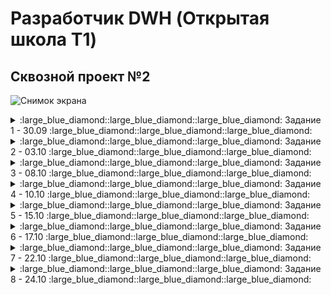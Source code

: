 # Разработчик DWH (Открытая школа Т1)

## Сквозной проект №2
![Снимок экрана](https://github.com/user-attachments/assets/709c8a8f-58d7-4b23-af03-d782bb9f5b9b)

<details>
<summary>:large_blue_diamond::large_blue_diamond::large_blue_diamond: Задание 1 - 30.09 :large_blue_diamond::large_blue_diamond::large_blue_diamond:</summary>

<details>
<summary>Практическое задание</summary>

  ![Снимок экрана 2024-09-30 172943](https://github.com/user-attachments/assets/a4b25435-41e3-4a2e-abf7-af63afbfcc36)

  | Архитектурный подход | Плюсы                                             | Минусы                                           | Критерии для выбора                             |
|----------------------|--------------------------------------------------|-------------------------------------------------|-------------------------------------------------|
| **DWH** | - Высокая производительность запросов <br> - Структурированные данные <br> - Поддержка аналитики и отчетности | - Высокие затраты на хранение <br> - Длительная настройка <br> - Жесткие схемы | - Нужен централизованный доступ к структурированным данным <br> - Сложные аналитические запросы |
| **Data Lake**        | - Гибкость в хранении как структурированных, так и неструктурированных данных <br> - Низкая стоимость хранения | - Управление качеством данных сложно <br> - Потенциальные проблемы с безопасностью <br> - Меньше оптимизации для аналитики | - Большие объемы неструктурированных данных <br> - Необходимость в быстром доступе к данным |
| **Lake House**       | - Комбинация подходов Data Lake и DWH <br> - Поддержка как аналитических, так и транзакционных запросов <br> - Упрощенное управление данными | - Сложность в реализации <br> - Высокие требования к ресурсам | - Нужен баланс между структурированными и неструктурированными данными <br> - Необходимость в гибком хранилище |
| **Data Mesh**        | - Децентрализация данных <br> - Командная ответственность за данные <br> - Легче интегрировать с микросервисной архитектурой | - Требует изменения культуры работы с данными <br> - Сложность в обеспечении согласованности данных | - Необходимость гибкости и быстрой адаптации <br> - Уровень зрелости команды и инфраструктуры |

</details>

<details>
<summary>Сквозное задание</summary>

![Снимок экрана](https://github.com/user-attachments/assets/94cd1d31-e909-44d7-8a00-579a4081fe6b)

## Тип хранилища
Поскольку необходимо реализовать локальное хранилище для аналитических и балансовых счетов, которое будет обновляться несколько раз в день, оптимальным выбором является операционное хранилище данных (ODS). Оно позволяет интегрировать данные из разных источников и обрабатывать их в реальном времени, что соответствует требованиям по частому обновлению информации.
## Количество слоев
Для данной задачи подойдет архитектура с тремя слоями:

- Первый слой (Staging/Storage Layer): Здесь данные собираются, обрабатываются и нормализуются. Это служит для глубокого анализа и долгосрочного хранения.
- Второй слой (Presentation Layer): На этом уровне создаются бизнес-витрины данных с агрегированными показателями для пользователей.

Такое разделение слоев позволяет эффективно управлять, хранить и предоставлять доступ к данным, соответствуя современным требованиям к организациям хранилищ данных. 
</details>
</details>

<details>
<summary>:large_blue_diamond::large_blue_diamond::large_blue_diamond: Задание 2 - 03.10 :large_blue_diamond::large_blue_diamond::large_blue_diamond:</summary>

  <details>
<summary>Практическое задание</summary>

![image](https://github.com/user-attachments/assets/feb7213e-038f-4eda-999a-c9b296817b59)

### Таблицы в схеме arenadata_toolkit

| Наименование          | Содержание                                                                                                          | Применение                                                  |
|-----------------------|---------------------------------------------------------------------------------------------------------------------|-------------------------------------------------------------|
| `daily_operation`     | Информация об автоматических операциях VACUUM и ANALYZE, проводимых над таблицами базы данных по расписанию  | Анализ и оптимизация процесса хранения данных, обеспечивая регулярное обслуживание таблиц |
| `db_files_current`    | Текущая информация о файлах базы данных на всех сегментах кластера, связываемая с таблицами, индексами и другими объектами базы данных, актуальная на момент последнего запуска скрипта collect_table_stats | Помогает в мониторинге и отладке системы, предоставляя актуальные данные о файловой структуре БД  |
| `db_files_history`    | Хранит историю изменений файлов БД на всех сегментах кластера с привязкой к таблицам, индексам и другим объектам БД (при возможности определения таких связей) |  Наблюдение за изменением использования дискового пространства во времени, что важно для анализа роста и распределения данных   |
| `operation_exclude`   | Информация о схемах базы данных, к которым не применяются операции VACUUM и ANALYZE при запуске соответствующих скриптов | Управление и мониторинг использования ресурсов, позволяя исключать ненужные операции для определённых схем |


### Представлений в arenadata_toolkit не найдено!!!

### Представления в схеме gp_toolkit

| Наименование                             | Содержимое                                                             | Применение                                                  |
|------------------------------------------|------------------------------------------------------------------------|-------------------------------------------------------------|
| `_gp_fullname`                           | Полные имена объектов базы данных                                      | Используется для ссылки на объекты с полными именами        |
| `_gp_is_append_only`                     | Проверка, является ли таблица дополнением только                       | Для оптимизации вставки данных                              |
| `_gp_number_of_segments`                 | Сегментарная информация таблиц                                         | Для анализа распределения данных                            |
| `_gp_user_data_tables`                   | Информация о пользовательских таблицах                                 | Управление и учет пользовательских данных                   |
| `_gp_user_data_tables_readable`          | Читаемые пользовательские таблицы                                      | Для анализа читаемых таблиц                                 |
| `_gp_user_namespaces`                    | Пространства имен пользователей                                        | Для управления пространствами имен                          |
| `_gp_user_tables`                        | Таблицы пользователей                                                  | Учет пользовательских таблиц                                |
| `gp_bloat_diag`                          | Диагностика раздувания таблиц                                          | Анализ и оптимизация хранения данных                        |
| `gp_bloat_expected_pages`                | Ожидаемые страницы раздувания                                          | Для выявления возможного раздувания                         |
| `gp_locks_on_relation`                   | Блокировки на отношениях                                               | Управление блокировками и конкурентным доступом             |
| `gp_locks_on_resqueue`                   | Блокировки на очередях ресурсов                                        | Мониторинг использования ресурсов                           |
| `gp_log_command_timings`                 | Временные метки выполнения команд                                      | Анализ производительности команд                            |
| `gp_log_database`                        | Логи базы данных                                                       | Общий мониторинг и отладка системы                          |
| `gp_log_master_concise`                  | Краткие логи от мастера                                                | Быстрая диагностика проблем                                 |
| `gp_log_system`                          | Системные логи                                                         | Помогает в отладке и мониторинге системы                    |
| `gp_param_settings_seg_value_diffs`      | Различия в параметрах сегментов                                        | Анализ конфигурации сегментов                               |
| `gp_pgdatabase_invalid`                  | Неверные записи в базе данных                                          | Обнаружение и исправление аномалий                          |
| `gp_resgroup_config`                     | Конфигурация групп ресурсов                                            | Управление ресурсными группами                              |
| `gp_resgroup_status`                     | Статус групп ресурсов                                                  | Мониторинг использования ресурсов                           |
| `gp_resgroup_status_per_host`            | Статус групп ресурсов по хостам                                        | Детальный мониторинг по хостам                              |
| `gp_resgroup_status_per_segment`         | Статус групп ресурсов по сегментам                                     | Детальный мониторинг по сегментам                           |
| `gp_resq_activity`                       | Активность очередей ресурсов                                           | Управление и мониторинг использования ресурсов              |
| `gp_resq_activity_by_queue`              | Активность распределена по очередям                                    | Анализ различных очередей                                   |
| `gp_resq_priority_backend`               | Приоритеты бекенда                                                     | Оптимизация использования бекенд ресурсов                   |
| `gp_resq_priority_statement`             | Приоритеты заявлений                                                   | Оптимизация выполнения заявлений                            |
| `gp_role`                                | Информация о ролях                                                     | Управление и контроль доступа                               |
| `gp_resqueue_status`                     | Статус очередей ресурсов                                               | Мониторинг и оптимизация использования ресурсов             |
| `gp_roles_assigned`                      | Назначенные роли в системе                                             | Управление и контроль ролей пользователей                   |
| `gp_size_of_all_table_indexes`           | Общий размер индексов всех таблиц                                      | Анализ потребления пространства индексами                   |
| `gp_size_of_database`                    | Размер базы данных                                                     | Наблюдение за использованием дискового пространства         |
| `gp_size_of_index`                       | Размер конкретного индекса                                             | Оптимизация дизайна индексов                                |
| `gp_size_of_partition_and_indexes_disk`  | Размер разделов и индексов на диске                                    | Управление дисковым пространством                           |
| `gp_size_of_schema_disk`                 | Размер схем на диске                                                   | Оптимизация использования схем                              |
| `gp_size_of_table_and_indexes_disk`      | Размер таблиц и их индексов на диске                                   | Полный учет потребления пространства                        |
| `gp_size_of_table_and_indexes_licensing` | Лицензионная информация о размере таблиц и индексов                    | Анализ соответствия лицензии использования ресурсов         |
| `gp_size_of_table_disk`                  | Размер таблицы на диске                                                | Оптимизация хранения данных                                 |
| `gp_size_of_table_uncompressed`          | Неражатый размер таблицы                                               | Анализ эффективности сжатия данных                          |
| `gp_skew_coefficients`                   | Коэффициенты неравномерности распределения данных                      | Анализ и оптимизация распределения данных на сегментах      |
| `gp_skew_idle_fractions`                 | Пропорции простаивания при несбалансированности                        | Оптимизация производительности                              |
| `gp_stats_missing`                       | Отсутствующие статистические данные                                    | Выявление и исправление статистических аномалий             |
| `gp_table_indexes`                       | Индексы таблиц                                                         | Управление и оптимизация индексов                           |
| `gp_workfile_entries`                    | Записи рабочих файлов                                                  | Управление временными файлами в процессе выполнения запросов|
| `gp_workfile_mgr_used_diskspace`         | Использование дискового пространства менеджером рабочих файлов         | Контроль за временным дисковым пространством                |
| `gp_workfile_usage_per_query`            | Использование рабочих файлов по запросам                               | Анализ потребления ресурсов заданными запросами             |
| `gp_workfile_usage_per_segment`          | Использование рабочих файлов по сегментам                              | Детальный мониторинг использования рабочих файлов           |

  </details>
</details>

<details>
<summary>:large_blue_diamond::large_blue_diamond::large_blue_diamond: Задание 3 - 08.10 :large_blue_diamond::large_blue_diamond::large_blue_diamond:</summary>

  <details>
<summary>Практическое задание R3.1</summary>

![image](https://github.com/user-attachments/assets/53e12351-4371-4895-9d76-6e56a46e30bc)


  
  </details>
    <details>
<summary>Практическое задание R3.2</summary>

![image](https://github.com/user-attachments/assets/ce8b3331-cc9c-4873-9469-fed3b715e53c)

| Индекс        | Назначение                                                                                     | Работа                                                                                      | Особенности                                                                                  |
|---------------|------------------------------------------------------------------------------------------------|--------------------------------------------------------------------------------------------|----------------------------------------------------------------------------------------------|
| **B-tree**    | Универсальный индекс для большинства типов данных и операций                                   | Быстрая сортировка и поиск благодаря структуре, напоминающей бинарное дерево               | - Автоматически создается для уникальных и первичных ключей;<br> - хорош для диапазонных запросов    |
| **Hash**      | Оптимизирован для операций равенства                                                           | Использует хеш-таблицы для быстрого доступа по ключу                                       | - Не поддерживает уникальные индексы;<br> - рекомендуется для равенства;<br> - поддерживает WAL            |
| **GiST**      | Индексация данных, где порядок и сравнение не являются основными                               | Позволяет использовать специализированные операторы                                        | - Поддерживает различные операции;<br> - отлично подходит для полнотекстового поиска                 |
| **GIN**       | Оптимизирован для сложных структур, таких как массивы или JSONB                                | Поддерживает множество значений в одном поле                                               | - Подходит для быстрого поиска присутствия элементов;<br> - требует много памяти                     |
| **SP-GiST**   | Эффективен для данных с высокой степенью разреженности                                         | Разделяет пространство данных на части                                                    | - Поддерживает нестандартные типы данных;<br> - эффективен в многоуровневых иерархиях                |
| **Bitmap (Уникальный для GreenPlum)**    | Обработка больших наборов данных для аналитических запросов         | Использует битовые массивы для отслеживания значений                                       | - Эффективен для `OR` условий;<br> - позволяет операции над множествами (объединение, пересечение)   |

  Еще есть RUM индексы - расширение для GIN, улучшает полнотекстовый поиск с возможностями ранжирования
  </details>
    <details>
<summary>Сквозное задание S3.1</summary>

![image](https://github.com/user-attachments/assets/e4d95891-1f98-491f-8300-0f0d6f53dc53)


Проектирование на основе 1-2 НФ по Кимбаллу:
Staging Layer: Все таблицы остаются в более "сырых" и первичных формах. Это позволяет собирать данные для дальнейшей обработки и нормализации.
Presentation Layer: Упор на аналитику. Каждый факт и измерение должно быть чётко выделено.

Объяснение структуры:
- Организации (organizations): Является справочником, содержащим уникальные идентификаторы и информацию о каждой организации.
- Аналитические счета (analityc_accounts): Содержат информацию о счетах, включая внешние ключи для связи с организациями.
- Синтетические счета (synthetic_accounts): Может быть связано с транзакциями для внутреннего учета и контроля.
- Транзакции (transactions): Хранят данные о каждой финансовой операции, связываясь с аналитическими счетами.
  
  </details>
</details>

<details>
<summary>:large_blue_diamond::large_blue_diamond::large_blue_diamond: Задание 4 - 10.10 :large_blue_diamond::large_blue_diamond::large_blue_diamond:</summary>

  <details>
<summary>Практическое задание R4.1</summary>

![image](https://github.com/user-attachments/assets/8b5bea6b-bf1d-4800-81e9-4a4720755439)
  
  </details>
</details>

<details>
<summary>:large_blue_diamond::large_blue_diamond::large_blue_diamond: Задание 5 - 15.10 :large_blue_diamond::large_blue_diamond::large_blue_diamond:</summary>

</details>

<details>
<summary>:large_blue_diamond::large_blue_diamond::large_blue_diamond: Задание 6 - 17.10 :large_blue_diamond::large_blue_diamond::large_blue_diamond:</summary>

</details>

<details>
<summary>:large_blue_diamond::large_blue_diamond::large_blue_diamond: Задание 7 - 22.10 :large_blue_diamond::large_blue_diamond::large_blue_diamond:</summary>

</details>

<details>
<summary>:large_blue_diamond::large_blue_diamond::large_blue_diamond: Задание 8 - 24.10 :large_blue_diamond::large_blue_diamond::large_blue_diamond:</summary>

</details>
